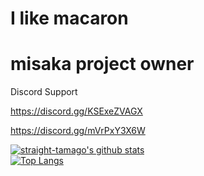 # I like macaron<br>

# misaka project owner

Discord Support

https://discord.gg/KSExeZVAGX

https://discord.gg/mVrPxY3X6W

[![straight-tamago's github stats](https://github-readme-stats.vercel.app/api?username=straight-tamago&show_icons=true&hide=contribs,prs,issues&theme=radical)](https://github.com/straight-tamago/github-readme-stats)
<br>
[![Top Langs](https://github-readme-stats.vercel.app/api/top-langs/?username=straight-tamago&layout=compact&theme=radical)](https://github.com/anuraghazra/github-readme-stats)
